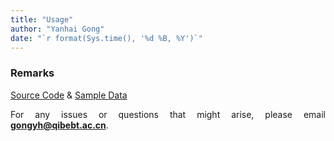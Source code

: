 ```yaml
---
title: "Usage"
author: "Yanhai Gong"
date: "`r format(Sys.time(), '%d %B, %Y')`"
---
```


<style>
body {
text-align: justify}
</style>

### Remarks
[Source Code](https://github.com/gongyh/TSTP) & [Sample Data](https://github.com/gongyh/TSTP/tree/master/app/sampleData)

For any issues or questions that might arise, please email <strong>gongyh@qibebt.ac.cn</strong>.
